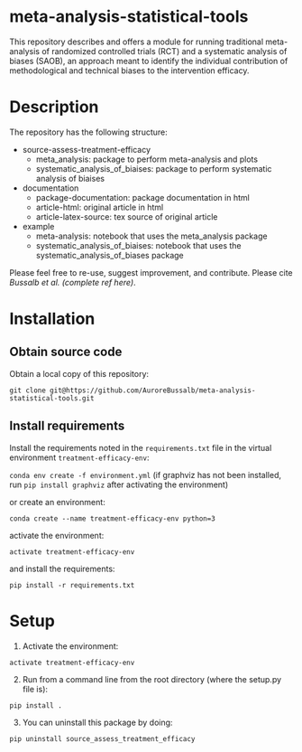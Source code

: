 # meta-analysis-statistical-tools

This repository describes and offers a module for running traditional meta-analysis of randomized controlled trials (RCT) and a systematic analysis of biases (SAOB), an approach meant to identify the individual contribution of methodological and technical biases to the intervention efficacy. 

# Description

The repository has the following structure:
* source-assess-treatment-efficacy
  * meta_analysis: package to perform meta-analysis and plots
  * systematic_analysis_of_biaises: package to perform systematic analysis of biaises
* documentation
  * package-documentation: package documentation in html
  * article-html: original article in html 
  * article-latex-source: tex source of original article
* example
  * meta-analysis: notebook that uses the meta_analysis package
  * systematic_analysis_of_biaises: notebook that uses the systematic_analysis_of_biases package 

Please feel free to re-use, suggest improvement, and contribute. 
Please cite *Bussalb et al. (complete ref here)*.

# Installation 

## Obtain source code

Obtain a local copy of this repository:

```git clone git@https://github.com/AuroreBussalb/meta-analysis-statistical-tools.git``` 

## Install requirements

Install the requirements noted in the ```requirements.txt``` file in the virtual environment ```treatment-efficacy-env```:

```conda env create -f environment.yml``` (if graphviz has not been installed, run ```pip install graphviz``` after activating the environment) 

or create an environment:

```conda create --name treatment-efficacy-env python=3```

activate the environment: 

```activate treatment-efficacy-env```

and install the requirements:

```pip install -r requirements.txt```

# Setup

1. Activate the environment:

```activate treatment-efficacy-env```

2. Run from a command line from the root directory (where the setup.py file is):

```pip install .```

3. You can uninstall this package by doing:

```pip uninstall source_assess_treatment_efficacy```


